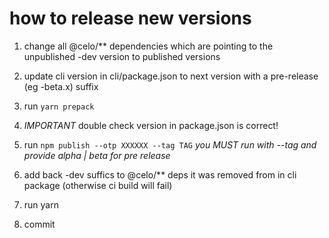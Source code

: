 # how to release new versions

1. change all @celo/** dependencies which are pointing to the unpublished -dev version to published versions

2. update cli version in cli/package.json to next version with a pre-release (eg -beta.x) suffix

3. run `yarn prepack`

4. *IMPORTANT* double check version in package.json is correct!

5. run `npm publish --otp XXXXXX --tag TAG` *you MUST run with --tag and provide alpha | beta for pre release*

6. add back -dev suffics to @celo/** deps it was removed from in cli package (otherwise ci build will fail)

7. run yarn

8. commit